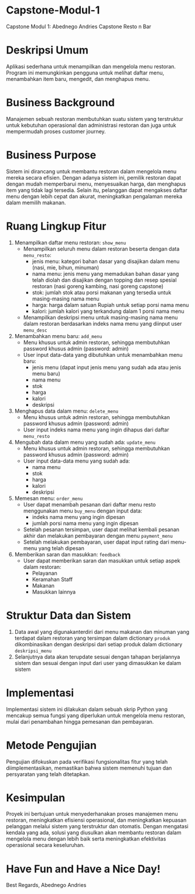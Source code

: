 # **Capstone-Modul-1**
Capstone Modul 1: Abednego Andries
Capstone Resto n Bar

# Deskripsi Umum
Aplikasi sederhana untuk menampilkan dan mengelola menu restoran. Program ini memungkinkan pengguna untuk melihat daftar menu, menambahkan item baru, mengedit, dan menghapus menu.

# Business Background
Manajemen sebuah restoran membutuhkan suatu sistem yang terstruktur untuk kebutuhan operasional dan administrasi restoran dan juga untuk mempermudah proses customer journey.

# Business Purpose
Sistem ini dirancang untuk membantu restoran dalam mengelola menu mereka secara efisien. Dengan adanya sistem ini, pemilik restoran dapat dengan mudah memperbarui menu, menyesuaikan harga, dan menghapus item yang tidak lagi tersedia. Selain itu, pelanggan dapat mengakses daftar menu dengan lebih cepat dan akurat, meningkatkan pengalaman mereka dalam memilih makanan.

# Ruang Lingkup Fitur
1. Menampilkan daftar menu restoran: `show_menu`
    - Menampilkan seluruh menu dalam restoran beserta dengan data `menu_resto`:
        - jenis menu: kategori bahan dasar yang disajikan dalam menu (nasi, mie, bihun, minuman)
        - nama menu: jenis menu yang memadukan bahan dasar yang telah diolah dan disajikan dengan topping dan resep spesial restoran (nasi goreng kambing, nasi goreng capstone)
        - stok: jumlah stok atau porsi makanan yang tersedia untuk masing-masing nama menu
        - harga: harga dalam satuan Rupiah untuk setiap porsi nama menu
        - kalori: jumlah kalori yang terkandung dalam 1 porsi nama menu
    - Menampilkan deskripsi menu untuk masing-masing nama menu dalam restoran berdasarkan indeks nama menu yang diinput user `menu_desc`
2. Menambahkan menu baru: `add_menu`
    - Menu khusus untuk admin restoran, sehingga membutuhkan password khusus admin (password: admin)
    - User input data-data yang dibutuhkan untuk menambahkan menu baru: 
        - jenis menu (dapat input jenis menu yang sudah ada atau jenis menu baru)
        - nama menu
        - stok
        - harga
        - kalori
        - deskripsi
3. Menghapus data dalam menu: `delete_menu`
    - Menu khusus untuk admin restoran, sehingga membutuhkan password khusus admin (password: admin)
    - User input indeks nama menu yang ingin dihapus dari daftar `menu_resto`
4. Mengubah data dalam menu yang sudah ada: `update_menu`
    - Menu khusus untuk admin restoran, sehingga membutuhkan password khusus admin (password: admin)
    - User input data-data menu yang sudah ada: 
        - nama menu
        - stok
        - harga
        - kalori
        - deskripsi
5. Memesan menu: `order_menu`
    - User dapat menambah pesanan dari daftar menu resto menggunakan menu `buy_menu` dengan input data:
        - indeks nama menu yang ingin dipesan
        - jumlah porsi nama menu yang ingin dipesan 
    - Setelah pesanan tersimpan, user dapat melihat kembali pesanan akhir dan melakukan pembayaran dengan menu `payment_menu`
    - Setelah melakukan pembayaran, user dapat input rating dari menu-menu yang telah dipesan
6. Memberikan saran dan masukkan: `feedback`
    - User dapat memberikan saran dan masukkan untuk setiap aspek dalam restoran:
        - Pelayanan
        - Keramahan Staff
        - Makanan
        - Masukkan lainnya

# Struktur Data dan Sistem
1. Data awal yang digunakanterdiri dari menu makanan dan minuman yang terdapat dalam restoran yang tersimpan dalam dictionary `produk` dikombinasikan dengan deskripsi dari setiap produk dalam dictionary `deskripsi_menu`
2. Selanjutnya data akan terupdate sesuai dengan tahapan berjalannya sistem dan sesuai dengan input dari user yang dimasukkan ke dalam sistem

# Implementasi
Implementasi sistem ini dilakukan dalam sebuah skrip Python yang mencakup semua fungsi yang diperlukan untuk mengelola menu restoran, mulai dari penambahan hingga pemesanan dan pembayaran.

# Metode Pengujian
Pengujian difokuskan pada verifikasi fungsionalitas fitur yang telah diimplementasikan, memastikan bahwa sistem memenuhi tujuan dan persyaratan yang telah ditetapkan.

# Kesimpulan
Proyek ini bertujuan untuk menyederhanakan proses manajemen menu restoran, meningkatkan efisiensi operasional, dan meningkatkan kepuasan pelanggan melalui sistem yang terstruktur dan otomatis. Dengan mengatasi kendala yang ada, solusi yang diusulkan akan membantu restoran dalam mengelola menu dengan lebih baik serta meningkatkan efektivitas operasional secara keseluruhan.

# Have Fun and Have a Nice Day!

Best Regards,
Abednego Andries



